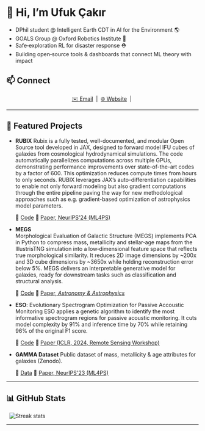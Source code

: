 # 👋 Hi, I’m Ufuk Çakır</h1>

- DPhil student @ Intelligent Earth CDT in AI for the Environment 🌎
- GOALS Group @ Oxford Robotics Institute 🤖
- Safe‑exploration RL for disaster response ⛑️
- Building open‑source tools & dashboards that connect ML theory with impact
 
## 📫 Connect
<p align="center">
  <a href="mailto:ufukcakir@robots.ox.ac.uk">✉️ Email</a>&nbsp;&nbsp;|&nbsp;
  <a href="https://cakir-ufuk.de">🌐 Website</a>&nbsp;&nbsp;|&nbsp;
</p>


---

## 🔭 Featured Projects

- **RUBIX**
  Rubix is a fully tested, well-documented, and modular Open Source tool developed in JAX, designed to forward model IFU cubes of galaxies from cosmological hydrodynamical simulations. The code automatically parallelizes computations across multiple GPUs, demonstrating performance improvements over state-of-the-art codes by a factor of 600. This optimization reduces compute times from hours to only seconds. RUBIX leverages JAX’s auto-differentiation capabilities to enable not only forward modeling but also gradient computations through the entire pipeline paving the way for new methodological approaches such as e.g. gradient-based optimization of astrophysics model parameters.

  🔗 [Code](https://github.com/AstroAI-Lab/rubix)
  🔗 [Paper, NeurIPS'24 (ML4PS)](https://arxiv.org/abs/2412.08265)

- **MEGS**  
  Morphological Evaluation of Galactic Structure (MEGS) implements PCA in Python to compress mass, metallicity and stellar‑age maps from the IllustrisTNG simulation into a low‑dimensional feature space that reflects true morphological similarity. It reduces 2D image dimensions by ~200x and 3D cube dimensions by ~3650x while holding reconstruction error below 5%. MEGS delivers an interpretable generative model for galaxies, ready for downstream tasks such as classification and structural analysis.


  🔗 [Code](https://github.com/ufuk-cakir/MEGS)
  🔗 [Paper, _Astronomy & Astrophysics_](https://www.aanda.org/articles/aa/full_html/2024/11/aa51262-24/aa51262-24.html)

- **ESO**: Evolutionary Spectrogram Optimization for Passive Accoustic Monitoring 
  ESO applies a genetic algorithm to identify the most informative spectrogram regions for passive acoustic monitoring. It cuts model complexity by 91% and inference time by 70% while retaining 96% of the original F1 score.


  🔗 [Code](https://github.com/ufuk-cakir/ESO)
  🔗 [Paper (ICLR, 2024, Remote Sensing Workshop)](https://ml-for-rs.github.io/iclr2024/camera_ready/papers/51.pdf)

- **GAMMA Dataset**
  Public dataset of mass, metallicity & age attributes for galaxies (Zenodo).


  🔗 [Data](https://zenodo.org/records/8375344)
  🔗 [Paper, NeurIPS'23 (ML4PS)](https://arxiv.org/abs/2312.06016)



---

## 📊 GitHub Stats
<p align="center">

  &nbsp;
  <img src="https://github-readme-streak-stats.herokuapp.com/?user=ufuk-cakir&theme=default" alt="Streak stats"/>
</p>

---


